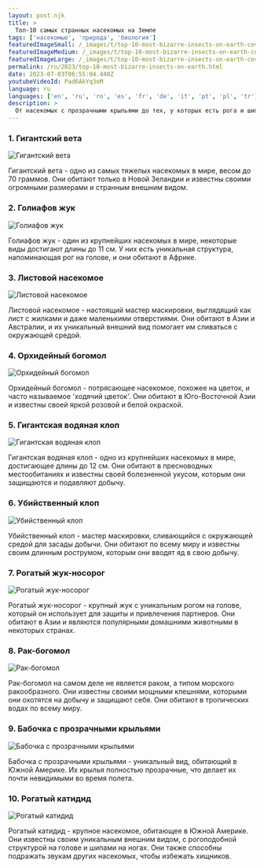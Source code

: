 ```yaml
---
layout: post.njk
title: >
  Топ-10 самых странных насекомых на Земле
tags: ['насекомые', 'природа', 'биология']
featuredImageSmall: /_images/t/top-10-most-bizarre-insects-on-earth-cover-ru-small.webp
featuredImageMedium: /_images/t/top-10-most-bizarre-insects-on-earth-cover-ru-medium.webp
featuredImageLarge: /_images/t/top-10-most-bizarre-insects-on-earth-cover-ru-large.webp
permalink: /ru/2023/top-10-most-bizarre-insects-on-earth.html
date: 2023-07-03T06:55:04.440Z
youtubeVideoId: Pad6AkYq3oM
language: ru
languages: ['en', 'ru', 'ro', 'es', 'fr', 'de', 'it', 'pt', 'pl', 'tr']
description: >
  От насекомых с прозрачными крыльями до тех, у которых есть рога и шипы, природа создала некоторых действительно странных насекомых. Вот список 10 самых необычных.
---
```


### 1. Гигантский вета

![Гигантский вета](/_images/e/e94a5cc46045a987830414f2ca423ef7-medium.webp)

Гигантский вета - одно из самых тяжелых насекомых в мире, весом до 70 граммов. Они обитают только в Новой Зеландии и известны своими огромными размерами и странным внешним видом.

### 2. Голиафов жук

![Голиафов жук](/_images/2/2a5eca2833ba71c2ce060fb39386ce96-medium.webp)

Голиафов жук - один из крупнейших насекомых в мире, некоторые виды достигают длины до 11 см. У них есть уникальная структура, напоминающая рог на голове, и они обитают в Африке.

### 3. Листовой насекомое

![Листовой насекомое](/_images/7/7ce7cd80348e8e2dfa670f899d997c12-medium.webp)

Листовой насекомое - настоящий мастер маскировки, выглядящий как лист с жилками и даже маленькими отверстиями. Они обитают в Азии и Австралии, и их уникальный внешний вид помогает им сливаться с окружающей средой.

### 4. Орхидейный богомол

![Орхидейный богомол](/_images/3/3199e091ee28d736f3273bd71224c4ae-medium.webp)

Орхидейный богомол - потрясающее насекомое, похожее на цветок, и часто называемое 'ходячий цветок'. Они обитают в Юго-Восточной Азии и известны своей яркой розовой и белой окраской.

### 5. Гигантская водяная клоп

![Гигантская водяная клоп](/_images/8/8aef84d22b87f0364fb27f352322ad2a-medium.webp)

Гигантская водяная клоп - одно из крупнейших насекомых в мире, достигающее длины до 12 см. Они обитают в пресноводных местообитаниях и известны своей болезненной укусом, которым они защищаются и подавляют добычу.

### 6. Убийственный клоп

![Убийственный клоп](/_images/1/124b5a8ea6bae82d7b037ae73d25064b-medium.webp)

Убийственный клоп - мастер маскировки, сливающийся с окружающей средой для засады добычи. Они обитают по всему миру и известны своим длинным рострумом, которым они вводят яд в свою добычу.

### 7. Рогатый жук-носорог

![Рогатый жук-носорог](/_images/b/b92743534cda36947341762a41e98128-medium.webp)

Рогатый жук-носорог - крупный жук с уникальным рогом на голове, который он использует для защиты и привлечения партнеров. Они обитают в Азии и являются популярными домашними животными в некоторых странах.

### 8. Рак-богомол

![Рак-богомол](/_images/2/202bbe23480faba8a8f4ec4ba3aee2cd-medium.webp)

Рак-богомол на самом деле не является раком, а типом морского ракообразного. Они известны своими мощными клешнями, которыми они охотятся на добычу и защищают себя. Они обитают в тропических водах по всему миру.

### 9. Бабочка с прозрачными крыльями

![Бабочка с прозрачными крыльями](/_images/6/6cb0b717bea38014ff6ab46f21283639-medium.webp)

Бабочка с прозрачными крыльями - уникальный вид, обитающий в Южной Америке. Их крылья полностью прозрачные, что делает их почти невидимыми во время полета.

### 10. Рогатый катидид

![Рогатый катидид](/_images/e/ef8bb732280b6a145e0b1d82b9f84fb3-medium.webp)

Рогатый катидид - крупное насекомое, обитающее в Южной Америке. Они известны своим уникальным внешним видом, с рогоподобной структурой на голове и шипами на ногах. Они также способны подражать звукам других насекомых, чтобы избежать хищников.

